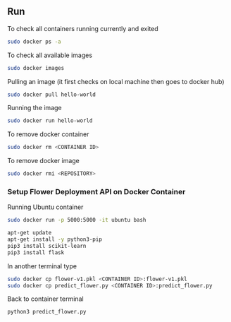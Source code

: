 ## Run

To check all containers running currently and exited 
```bash
sudo docker ps -a 
```

To check all available images 
```bash
sudo docker images
```

Pulling an image (it first checks on local machine then goes to 
docker hub)
```bash
sudo docker pull hello-world
```

Running the image 
```bash
sudo docker run hello-world 
```

To remove docker container 
```bash
sudo docker rm <CONTAINER ID>
```

To remove docker image
```bash
sudo docker rmi <REPOSITORY>
```

### Setup Flower Deployment API on Docker Container

Running Ubuntu container 
```bash
sudo docker run -p 5000:5000 -it ubuntu bash
```

```bash
apt-get update
apt-get install -y python3-pip
pip3 install scikit-learn
pip3 install flask
```

In another terminal type
```bash
sudo docker cp flower-v1.pkl <CONTAINER ID>:flower-v1.pkl
sudo docker cp predict_flower.py <CONTAINER ID>:predict_flower.py
```

Back to container terminal
```bash
python3 predict_flower.py
```











